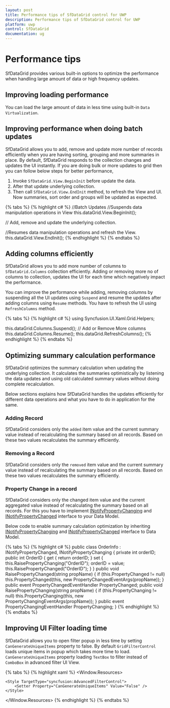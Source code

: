 ```yaml
---
layout: post
title: Performance tips of SfDataGrid control for UWP 
description: Performance tips of SfDataGrid control for UWP
platform: uwp
control: SfDataGrid
documentation: ug
---
```


# Performance tips

SfDataGrid provides various built-in options to optimize the performance when handling large amount of data or high frequency updates. 

## Improving loading performance

You can load the large amount of data in less time using built-in `Data Virtualization`.

## Improving performance when doing batch updates

SfDataGrid allows you to add, remove and update more number of records efficiently when you are having sorting, grouping and more summaries in place. By default, SfDataGrid responds to the collection changes and updates the UI instantly. If you are doing bulk or more updates to grid then you can follow below steps for better performance, 

1. Invoke `SfDataGrid.View.BeginInit` before update the data.
2. After that update underlying collection.
3. Then call `SfDataGrid.View.EndInit` method, to refresh the View and UI.  Now summaries, sort order and groups will be updated as expected. 

{% tabs %}
{% highlight c# %}
//Batch Updates
//Suspends data manipulation operations in View
this.dataGrid.View.BeginInit();

// Add, remove and update the underlying collection. 

//Resumes data manipulation operations and refresh the View.
this.dataGrid.View.EndInit();
{% endhighlight %}
{% endtabs %}

## Adding columns efficiently

SfDataGrid allows you to add more number of columns to `SfDataGrid.Columns` collection efficiently. Adding or removing more no of columns to collection, updates the UI for each time which negatively impact the performance.

You can improve the performance while adding, removing columns by suspending all the UI updates using `Suspend` and resume the updates after adding columns using `Resume` methods. You have to refresh the UI using `RefreshColumns` method.

{% tabs %}
{% highlight c# %}
using Syncfusion.UI.Xaml.Grid.Helpers;

this.dataGrid.Columns.Suspend();
// Add or Remove More columns
this.dataGrid.Columns.Resume();
this.dataGrid.RefreshColumns();
{% endhighlight %}
{% endtabs %}

## Optimizing summary calculation performance

SfDataGrid optimizes the summary calculation when updating the underlying collection. It calculates the summaries optimistically by listening the data updates and using old calculated summary values without doing complete recalculation. 

Below sections explains how SfDataGrid handles the updates efficiently for different data operations and what you have to do in application for the same.

### Adding Record

SfDataGrid considers only the `added` item value and the current summary value instead of recalculating the summary based on all records. Based on these two values recalculates the summary efficiently. 

### Removing a Record

SfDataGrid considers only the `removed` item value and the current summary value instead of recalculating the summary based on all records. Based on these two values recalculates the summary efficiently.

### Property Change in a record

SfDataGrid considers only the changed item value and the current aggregated value instead of recalculating the summary based on all records.  For this you have to implement [INotifyPropertyChanging](https://msdn.microsoft.com/en-us/library/system.componentmodel.inotifypropertychanging.aspx) and [INotifyPropertyChanged](https://msdn.microsoft.com/en-us/library/system.componentmodel.inotifypropertychanged.aspx# "") interface to your Data Model.

Below code to enable summary calculation optimization by inheriting [INotifyPropertyChanging](https://msdn.microsoft.com/en-us/library/system.componentmodel.inotifypropertychanging.aspx) and [INotifyPropertyChanged](https://msdn.microsoft.com/en-us/library/system.componentmodel.inotifypropertychanged.aspx) interface to Data Model.

{% tabs %}
{% highlight c# %}
public class OrderInfo : INotifyPropertyChanged, INotifyPropertyChanging
{
    private int orderID;
    public int OrderID
    {
        get { return orderID; }
        set 
        {
            this.RaisePropertyChanging("OrderID");
            orderID = value;
            this.RaisePropertyChanged("OrderID");
        }
    }
    public void RaisePropertyChanged(string propName)
    {
        if (this.PropertyChanged != null)
            this.PropertyChanged(this, new PropertyChangedEventArgs(propName));
    }
    public event PropertyChangedEventHandler PropertyChanged;
    public void RaisePropertyChanging(string propName)
    {
        if (this.PropertyChanging != null)
            this.PropertyChanging(this, new PropertyChangingEventArgs(propName));
    }
    public event PropertyChangingEventHandler PropertyChanging;
}
{% endhighlight %}
{% endtabs %}

## Improving UI Filter loading time

SfDataGrid allows you to open filter popup in less time by setting `CanGenerateUniqueItems` property to false. By default `GridFilterControl` loads unique items in popup which takes more time to load.
`CanGenerateUniqueItems` property loading `TextBox` to filter instead of `ComboBox` in advanced filter UI View.

{% tabs %}
{% highlight xaml %}
<Window.Resources>    
    <Style TargetType="syncfusion:GridFilterControl">
        <Setter Property="FilterMode" Value="AdvancedFilter" />
    </Style>

    <Style TargetType="syncfusion:AdvancedFilterControl">
        <Setter Property="CanGenerateUniqueItems" Value="False" />
    </Style>
</Window.Resources>
{% endhighlight %}
{% endtabs %}

